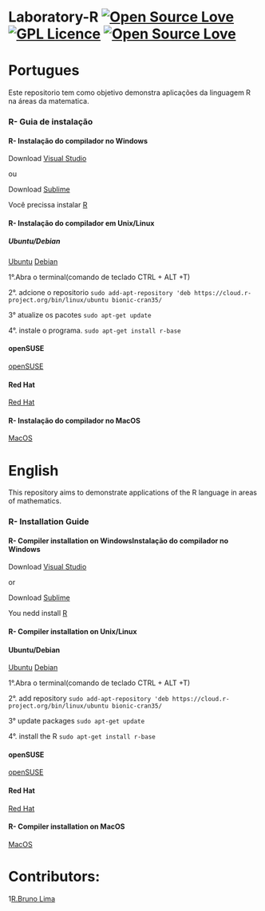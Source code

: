 # Laboratory-R [![Open Source Love](https://badges.frapsoft.com/os/v1/open-source.png?v=103)](https://github.com/ellerbrock/open-source-badges/) [![GPL Licence](https://badges.frapsoft.com/os/gpl/gpl.png?v=103)](https://opensource.org/licenses/GPL-3.0/) [![Open Source Love](https://badges.frapsoft.com/os/v3/open-source.png?v=103)](https://github.com/ellerbrock/open-source-badges/) 

# Portugues

Este repositorio tem como objetivo demonstra aplicações da linguagem R na áreas da matematica.

### R- Guia de instalação

#### R- Instalação do compilador no Windows

Download [Visual Studio](https://visualstudio.microsoft.com/vs/)

ou

Download [Sublime](https://www.sublimetext.com/3)

Você precissa instalar [R](https://www.r-project.org/)

#### R- Instalação do compilador em Unix/Linux

##### Ubuntu/Debian
[Ubuntu](https://cloud.r-project.org/bin/linux/ubuntu/README)
[Debian](https://cloud.r-project.org/bin/linux/debian/)

1°.Abra o terminal(comando de teclado CTRL + ALT +T)

2°. adcione o repositorio
```sudo add-apt-repository 'deb https://cloud.r-project.org/bin/linux/ubuntu bionic-cran35/```

3° atualize os pacotes
```sudo apt-get update```

4°. instale o programa.
```sudo apt-get install r-base```

#### openSUSE
[openSUSE](https://cloud.r-project.org/bin/linux/suse/README.html)

#### Red Hat
[Red Hat](https://cloud.r-project.org/bin/linux/redhat/README)

#### R- Instalação do compilador no MacOS

[MacOS](https://cloud.r-project.org/)

# English

This repository aims to demonstrate applications of the R language in areas of mathematics.

### R- Installation Guide

#### R- Compiler installation on WindowsInstalação do compilador no Windows

Download [Visual Studio](https://visualstudio.microsoft.com/vs/)

or

Download [Sublime](https://www.sublimetext.com/3)

You nedd install [R](https://www.r-project.org/)

#### R- Compiler installation on Unix/Linux

#### Ubuntu/Debian
[Ubuntu](https://cloud.r-project.org/bin/linux/ubuntu/README)
[Debian](https://cloud.r-project.org/bin/linux/debian/)

1°.Abra o terminal(comando de teclado CTRL + ALT +T)

2°. add repository
```sudo add-apt-repository 'deb https://cloud.r-project.org/bin/linux/ubuntu bionic-cran35/```

3° update packages
```sudo apt-get update```

4°. install the R
```sudo apt-get install r-base```

#### openSUSE
[openSUSE](https://cloud.r-project.org/bin/linux/suse/README.html)

#### Red Hat
[Red Hat](https://cloud.r-project.org/bin/linux/redhat/README)

#### R- Compiler installation on MacOS

[MacOS](https://cloud.r-project.org/)


# Contributors:
1[R.Bruno Lima](https://github.com/RaulLima2)
